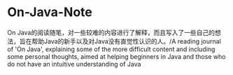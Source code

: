 # On-Java-Note
On Java的阅读随笔，对一些较难的内容进行了解释，而且写入了一些自己的想法，旨在帮助Java的新手以及对Java没有直觉性认识的人。/A reading journal of 'On Java', explaining some of the more difficult content and including some personal thoughts, aimed at helping beginners in Java and those who do not have an intuitive understanding of Java
